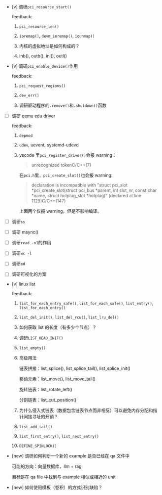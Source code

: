 * [v] 调研`pci_resource_start()`

    feedback:

    1. `pci_resource_len()`

    1. `ioremap()`, `devm_ioremap()`, `iounmap()`

    1. 内核的虚拟地址是如何构成的？

    1. inb(), outb(), inl(), outl()

* [v] 调研`pci_enable_device()`作用

    feedback:

    1. `pci_request_regions()`

    1. `dev_err()`

    1. 调研驱动程序的`.remove()`和`.shutdown()`函数

* [ ] 调研 qemu edu driver

    feedback:

    1. `depmod`

    1. `udev`, uevent, systemd-udevd

    1. vscode 里`pci_register_driver()`会报 warning：

        > unrecognized tokenC/C++(7)

        在`pci.h`里，`pci_create_slot()`也会报 warning:

        > declaration is incompatible with "struct pci_slot *pci_create_slot(struct pci_bus *parent, int slot_nr, const char *name, struct hotplug_slot *hotplug)" (declared at line 1129)C/C++(147)

        上面两个仅报 warning，但是不影响编译。

* [ ] 调研`ss`

* [ ] 调研 msync()

* [ ] 调研`read -n1`的作用

* [ ] 调研`wc -l`

* [ ] 调研`ed`

* [ ] 调研可视化的方案

* [v] linux list

    feedback:

    1. `list_for_each_entry_safe()`, `list_for_each_safe()`, `list_entry()`, `list_for_each_entry()`

    1. `list_del_init()`, `list_del_rcu()`, `list_lru_del()`

    1. 如何获取 list 的长度（有多少个节点）？

    1. 调研`LIST_HEAD_INIT()`

    1. `list_empty()`

    1. 高级用法

        链表拼接：list_splice(), list_splice_tail(), list_splice_init()

        移动元素：list_move(), list_move_tail()

        旋转链表：list_rotate_left()

        分割链表：list_cut_position()

    1. 为什么侵入式链表（数据包含链表节点而非相反）可以避免内存分配和指针间接寻址的开销？

    1. `list_add_tail()`

    1. `list_first_entry()`, `list_next_entry()`

    1. `DEFINE_SPINLOCK()`

* [new] 调研如何判断一个新的 example 是否已经在 qa 文件中

    可能的方向：向量数据库，llm + rag

    目标是在 qa file 中找到与 example 相似或相近的 unit

* [new] 如何使用模板（卷积）的方式识别缺陷？
